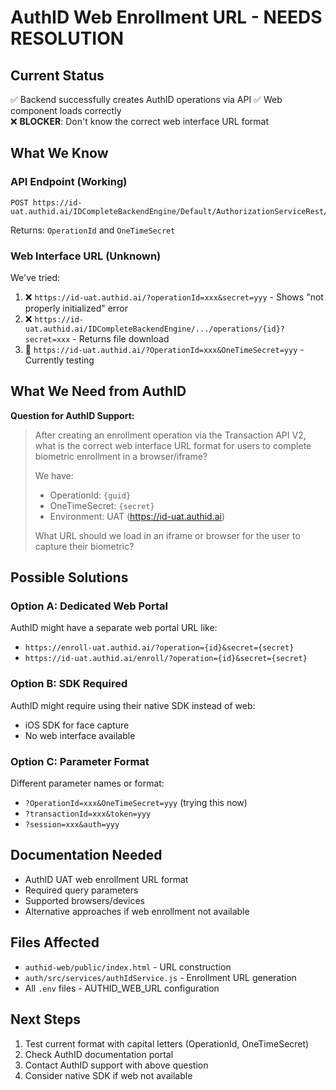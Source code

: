 # AuthID Web Enrollment URL - NEEDS RESOLUTION

## Current Status
✅ Backend successfully creates AuthID operations via API
✅ Web component loads correctly  
❌ **BLOCKER**: Don't know the correct web interface URL format

## What We Know

### API Endpoint (Working)
```
POST https://id-uat.authid.ai/IDCompleteBackendEngine/Default/AuthorizationServiceRest/v2/operations
```
Returns: `OperationId` and `OneTimeSecret`

### Web Interface URL (Unknown)
We've tried:
1. ❌ `https://id-uat.authid.ai/?operationId=xxx&secret=yyy` - Shows "not properly initialized" error
2. ❌ `https://id-uat.authid.ai/IDCompleteBackendEngine/.../operations/{id}?secret=xxx` - Returns file download
3. 🔄 `https://id-uat.authid.ai/?OperationId=xxx&OneTimeSecret=yyy` - Currently testing

## What We Need from AuthID

**Question for AuthID Support:**
> After creating an enrollment operation via the Transaction API V2, what is the correct web interface URL format for users to complete biometric enrollment in a browser/iframe?
> 
> We have:
> - OperationId: `{guid}`
> - OneTimeSecret: `{secret}`
> - Environment: UAT (https://id-uat.authid.ai)
>
> What URL should we load in an iframe or browser for the user to capture their biometric?

## Possible Solutions

### Option A: Dedicated Web Portal
AuthID might have a separate web portal URL like:
- `https://enroll-uat.authid.ai/?operation={id}&secret={secret}`
- `https://id-uat.authid.ai/enroll/?operation={id}&secret={secret}`

### Option B: SDK Required
AuthID might require using their native SDK instead of web:
- iOS SDK for face capture
- No web interface available

### Option C: Parameter Format
Different parameter names or format:
- `?OperationId=xxx&OneTimeSecret=yyy` (trying this now)
- `?transactionId=xxx&token=yyy`
- `?session=xxx&auth=yyy`

## Documentation Needed
- AuthID UAT web enrollment URL format
- Required query parameters
- Supported browsers/devices
- Alternative approaches if web enrollment not available

## Files Affected
- `authid-web/public/index.html` - URL construction
- `auth/src/services/authIdService.js` - Enrollment URL generation
- All `.env` files - AUTHID_WEB_URL configuration

## Next Steps
1. Test current format with capital letters (OperationId, OneTimeSecret)
2. Check AuthID documentation portal
3. Contact AuthID support with above question
4. Consider native SDK if web not available
